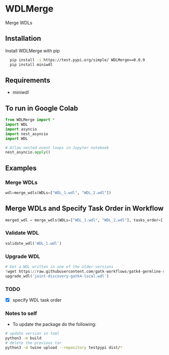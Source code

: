 # WDLMerge
Merge WDLs
## Installation
Install WDLMerge with pip
```bash
  pip install -i https://test.pypi.org/simple/ WDLMerge==0.0.9
  pip install miniwdl
```
## Requirements
* miniwdl

## To run in Google Colab
```python
from WDLMerge import *
import WDL
import asyncio
import nest_asyncio
import WDL

# Allow nested event loops in Jupyter notebook
nest_asyncio.apply()
```

## Examples

### Merge WDLs
```python
wdl=merge_wdls(WDLs=["WDL_1.wdl", "WDL_2.wdl"])
```
## Merge WDLs and Specify Task Order in Workflow
```python
merged_wdl = merge_wdls(WDLs=["WDL_1.wdl", "WDL_2.wdl"], tasks_order=['task1', 'task3', 'task2'])
```

### Validate WDL
```python
validate_wdl('WDL_1.wdl')
```

### Upgrade WDL
```python
# Get a WDL written in one of the older versions
!wget https://raw.githubusercontent.com/gatk-workflows/gatk4-germline-snps-indels/1.1.2/joint-discovery-gatk4-local.wdl
upgrade_wdl('joint-discovery-gatk4-local.wdl')
```

### TODO
- [x] specify WDL task order


### Notes to self
- To update the package do the following:
```bash
# update version in toml
python3 -m build
# delete the previous tar
python3 -m twine upload --repository testpypi dist/*
```
